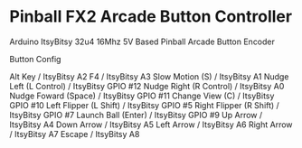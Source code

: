 # Pinball FX2 Arcade Button Controller
Arduino ItsyBitsy 32u4 16Mhz 5V Based Pinball Arcade Button Encoder

Button Config

Alt Key / ItsyBitsy A2
F4 / ItsyBitsy A3
Slow Motion (S) / ItsyBitsy A1
Nudge Left (L Control) / ItsyBitsy GPIO #12
Nudge Right (R Control) / ItsyBitsy A0
Nudge Foward (Space) / ItsyBitsy GPIO #11
Change View  (C) / ItsyBitsy GPIO #10
Left Flipper (L Shift) / ItsyBitsy GPIO #5
Right Flipper (R Shift) / ItsyBitsy GPIO #7
Launch Ball (Enter) / ItsyBitsy GPIO #9
Up Arrow / ItsyBitsy A4
Down Arrow / ItsyBitsy A5
Left Arrow / ItsyBitsy A6
Right Arrow / ItsyBitsy A7
Escape / ItsyBitsy A8
